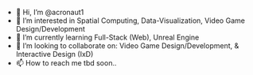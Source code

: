 - 👋 Hi, I’m @acronaut1
- 👀 I’m interested in Spatial Computing, Data-Visualization, Video Game Design/Development
- 🌱 I’m currently learning Full-Stack (Web), Unreal Engine
- 💞️ I’m looking to collaborate on: Video Game Design/Development, & Interactive Design (IxD)
- 📫 How to reach me tbd soon..

<!---
acronaut1/acronaut1 is a ✨ special ✨ repository because its `README.md` (this file) appears on your GitHub profile.
You can click the Preview link to take a look at your changes.
--->

